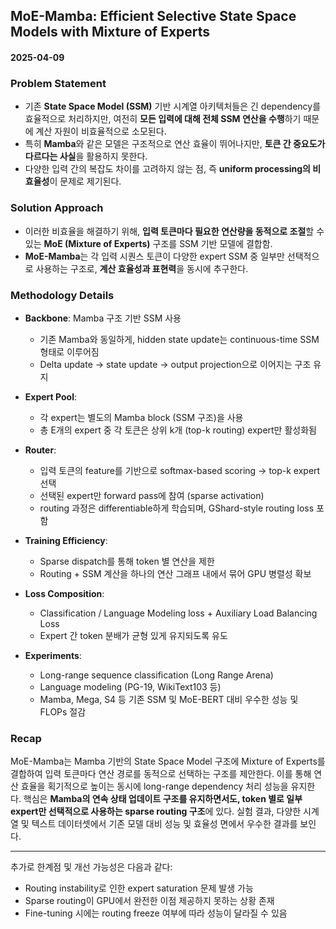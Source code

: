 ## MoE-Mamba: Efficient Selective State Space Models with Mixture of Experts  
#### 2025-04-09

### Problem Statement
- 기존 **State Space Model (SSM)** 기반 시계열 아키텍처들은 긴 dependency를 효율적으로 처리하지만, 여전히 **모든 입력에 대해 전체 SSM 연산을 수행**하기 때문에 계산 자원이 비효율적으로 소모된다.
- 특히 **Mamba**와 같은 모델은 구조적으로 연산 효율이 뛰어나지만, **토큰 간 중요도가 다르다는 사실**을 활용하지 못한다.
- 다양한 입력 간의 복잡도 차이를 고려하지 않는 점, 즉 **uniform processing의 비효율성**이 문제로 제기된다.

### Solution Approach
- 이러한 비효율을 해결하기 위해, **입력 토큰마다 필요한 연산량을 동적으로 조절**할 수 있는 **MoE (Mixture of Experts)** 구조를 SSM 기반 모델에 결합함.
- **MoE-Mamba**는 각 입력 시퀀스 토큰이 다양한 expert SSM 중 일부만 선택적으로 사용하는 구조로, **계산 효율성과 표현력**을 동시에 추구한다.

### Methodology Details
- **Backbone**: Mamba 구조 기반 SSM 사용
  - 기존 Mamba와 동일하게, hidden state update는 continuous-time SSM 형태로 이루어짐
  - Delta update → state update → output projection으로 이어지는 구조 유지

- **Expert Pool**:
  - 각 expert는 별도의 Mamba block (SSM 구조)을 사용
  - 총 E개의 expert 중 각 토큰은 상위 k개 (top-k routing) expert만 활성화됨

- **Router**:
  - 입력 토큰의 feature를 기반으로 softmax-based scoring → top-k expert 선택
  - 선택된 expert만 forward pass에 참여 (sparse activation)
  - routing 과정은 differentiable하게 학습되며, GShard-style routing loss 포함

- **Training Efficiency**:
  - Sparse dispatch를 통해 token 별 연산을 제한
  - Routing + SSM 계산을 하나의 연산 그래프 내에서 묶어 GPU 병렬성 확보

- **Loss Composition**:
  - Classification / Language Modeling loss + Auxiliary Load Balancing Loss
  - Expert 간 token 분배가 균형 있게 유지되도록 유도

- **Experiments**:
  - Long-range sequence classification (Long Range Arena)
  - Language modeling (PG-19, WikiText103 등)
  - Mamba, Mega, S4 등 기존 SSM 및 MoE-BERT 대비 우수한 성능 및 FLOPs 절감

### Recap
MoE-Mamba는 Mamba 기반의 State Space Model 구조에 Mixture of Experts를 결합하여 입력 토큰마다 연산 경로를 동적으로 선택하는 구조를 제안한다. 이를 통해 연산 효율을 획기적으로 높이는 동시에 long-range dependency 처리 성능을 유지한다. 핵심은 **Mamba의 연속 상태 업데이트 구조를 유지하면서도, token 별로 일부 expert만 선택적으로 사용하는 sparse routing 구조**에 있다. 실험 결과, 다양한 시계열 및 텍스트 데이터셋에서 기존 모델 대비 성능 및 효율성 면에서 우수한 결과를 보인다.

---

추가로 한계점 및 개선 가능성은 다음과 같다:
- Routing instability로 인한 expert saturation 문제 발생 가능
- Sparse routing이 GPU에서 완전한 이점 제공하지 못하는 상황 존재
- Fine-tuning 시에는 routing freeze 여부에 따라 성능이 달라질 수 있음
